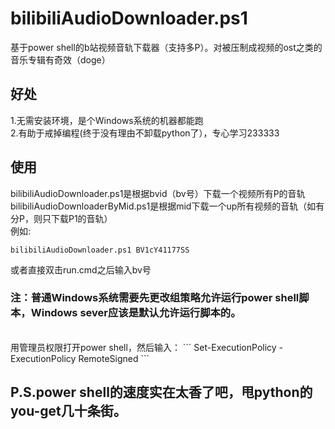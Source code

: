 # bilibiliAudioDownloader.ps1
基于power shell的b站视频音轨下载器（支持多P）。对被压制成视频的ost之类的音乐专辑有奇效（doge）
## 好处
1.无需安装环境，是个Windows系统的机器都能跑 </br>
2.有助于戒掉编程(终于没有理由不卸载python了），专心学习233333
## 使用
bilibiliAudioDownloader.ps1是根据bvid（bv号）下载一个视频所有P的音轨 </br>
bilibiliAudioDownloaderByMid.ps1是根据mid下载一个up所有视频的音轨（如有分P，则只下载P1的音轨） </br>
例如:
```shell
bilibiliAudioDownloader.ps1 BV1cY41177SS
```
或者直接双击run.cmd之后输入bv号
<h3>注：普通Windows系统需要先更改组策略允许运行power shell脚本，Windows sever应该是默认允许运行脚本的。</h3></br>
用管理员权限打开power shell，然后输入：
```
Set-ExecutionPolicy -ExecutionPolicy RemoteSigned
```
<h2>P.S.power shell的速度实在太香了吧，甩python的you-get几十条街。</h2>
